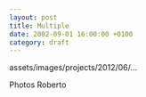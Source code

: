 ```yaml
---
layout: post
title: Multiple
date: 2002-09-01 16:00:00 +0100
category: draft
---
```


assets/images/projects/2012/06/...

Photos Roberto
